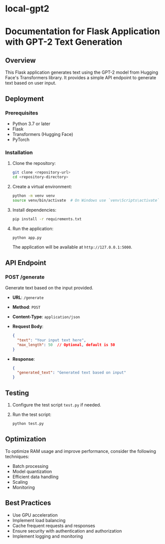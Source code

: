 # local-gpt2

# Documentation for Flask Application with GPT-2 Text Generation

## Overview

This Flask application generates text using the GPT-2 model from Hugging Face's Transformers library. It provides a simple API endpoint to generate text based on user input.

## Deployment

### Prerequisites

- Python 3.7 or later
- Flask
- Transformers (Hugging Face)
- PyTorch

### Installation

1. Clone the repository:

   ```bash
   git clone <repository-url>
   cd <repository-directory>
   ```

2. Create a virtual environment:

   ```bash
   python -m venv venv
   source venv/bin/activate  # On Windows use `venv\Scripts\activate`
   ```

3. Install dependencies:

   ```bash
   pip install -r requirements.txt
   ```

4. Run the application:

   ```bash
   python app.py
   ```

   The application will be available at `http://127.0.0.1:5000`.

## API Endpoint

### POST /generate

Generate text based on the input provided.

- **URL**: `/generate`
- **Method**: `POST`
- **Content-Type**: `application/json`
- **Request Body**:

  ```json
  {
    "text": "Your input text here",
    "max_length": 50  // Optional, default is 50
  }
  ```

- **Response**:

  ```json
  {
    "generated_text": "Generated text based on input"
  }
  ```

## Testing

1. Configure the test script `test.py` if needed.
2. Run the test script:

   ```bash
   python test.py
   ```

## Optimization

To optimize RAM usage and improve performance, consider the following techniques:

- Batch processing
- Model quantization
- Efficient data handling
- Scaling
- Monitoring

## Best Practices

- Use GPU acceleration
- Implement load balancing
- Cache frequent requests and responses
- Ensure security with authentication and authorization
- Implement logging and monitoring
